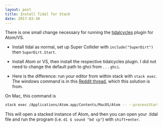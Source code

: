 ```yaml
---
layout: post
title: Install Tidal for Stack
date: 2017-03-30
---
```


There is one small change necessary for running the [tidalcycles](https://tidalcycles.org/) plugin for Atom/VS.

- Install tidal as normal, set up Super Collider with `include("SuperDirt")` then `SuperDirt.Start`. 

- Install Atom or VS, then install the respective tidalcycles plugin. I did not need to change the default path to ghci from . . . `ghci`.

- Here is the difference: run your editor from within stack with `stack exec`. The windows command is in this [Reddit thread](https://www.reddit.com/r/haskell/comments/5nfiyi/how_to_completely_purge_my_computer_of_anything/dcc9y0x/), which this solution is from.

On Mac, this command is
```bash
stack exec /Applications/Atom.app/Contents/MacOS/Atom -- --processStart Atom.app
```

This will open a stacked instance of Atom, and then you can open your .tidal file and run the program (i.e. `d1 $ sound "bd cp"`) with `shift+enter`.